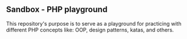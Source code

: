 ## Sandbox - PHP playground

This repository's purpose is to serve as a playground for practicing with different PHP concepts like: OOP, design patterns, katas, and others.